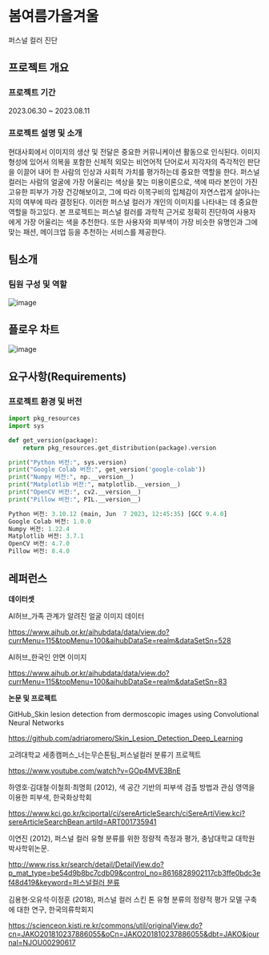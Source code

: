 # 봄여름가을겨울
퍼스널 컬러 진단

## 프로젝트 개요

### 프로젝트 기간

2023.06.30 ~ 2023.08.11
### 프로젝트 설명 및 소개

현대사회에서 이미지의 생산 및 전달은 중요한 커뮤니케이션 활동으로 인식된다. 이미지 형성에 있어서 의복을 포함한 신체적 외모는 비언어적 단어로서 지각자의 즉각적인 판단을 이끌어 내어 한 사람의 인상과 사회적 가치를 평가하는데 중요한 역할을 한다. 퍼스널 컬러는 사람의 얼굴에 가장 어울리는 색상을 찾는 미용이론으로, 색에 따라 본인이 가진 고유한 피부가 가장 건강해보이고, 그에 따라 이목구비의 입체감이 자연스럽게 살아나는 지의 여부에 따라 결정된다. 이러한 퍼스널 컬러가 개인의 이미지를 나타내는 데 중요한 역할을 하고있다. 본 프로젝트는 퍼스널 컬러를 과학적 근거로 정확히 진단하여 사용자에게 가장 어울리는 색을 추천한다. 또한 사용자와 피부색이 가장 비슷한 유명인과 그에 맞는 패션, 메이크업 등을 추천하는 서비스를 제공한다.
 

## 팀소개

### 팀원 구성 및 역할

![image](https://github.com/https-github-com-jiyezzang/four_seasons/assets/126736427/b6e35eb3-f8d3-4fda-a24c-ff44a86bac33)






## 플로우 차트

 ![image](https://github.com/https-github-com-jiyezzang/four_seasons/assets/126736427/0be31dc7-dfd6-421b-9f73-ff043a187046)


## 요구사항(Requirements)

### 프로젝트 환경 및 버전
```python
import pkg_resources
import sys

def get_version(package):
    return pkg_resources.get_distribution(package).version

print("Python 버전:", sys.version)
print("Google Colab 버전:", get_version('google-colab'))
print("Numpy 버전:", np.__version__)
print("Matplotlib 버전:", matplotlib.__version__)
print("OpenCV 버전:", cv2.__version__)
print("Pillow 버전:", PIL.__version__)
```
```python
Python 버전: 3.10.12 (main, Jun  7 2023, 12:45:35) [GCC 9.4.0]
Google Colab 버전: 1.0.0
Numpy 버전: 1.22.4
Matplotlib 버전: 3.7.1
OpenCV 버전: 4.7.0
Pillow 버전: 8.4.0
```




## 레퍼런스

**데이터셋**

AI허브_가족 관계가 알려진 얼굴 이미지 데이터

https://www.aihub.or.kr/aihubdata/data/view.do?currMenu=115&topMenu=100&aihubDataSe=realm&dataSetSn=528

AI허브_한국인 안면 이미지

https://www.aihub.or.kr/aihubdata/data/view.do?currMenu=115&topMenu=100&aihubDataSe=realm&dataSetSn=83

**논문 및 프로젝트**

GitHub_Skin lesion detection from dermoscopic images using Convolutional Neural Networks

https://github.com/adriaromero/Skin_Lesion_Detection_Deep_Learning

고려대학교 세종캠퍼스_너는무슨톤팀_퍼스널컬러 분류기 프로젝트

https://www.youtube.com/watch?v=GOp4MVE3BnE

하영호·김대철·이철희·최명희 (2012), 색 공간 기반의 피부색 검출 방법과 관심 영역을 이용한 피부색, 한국화상학회

https://www.kci.go.kr/kciportal/ci/sereArticleSearch/ciSereArtiView.kci?sereArticleSearchBean.artiId=ART001735941

이연진 (2012), 퍼스널 컬러 유형 분류를 위한 정량적 측정과 평가, 충남대학교 대학원 박사학위논문.

[http://www.riss.kr/search/detail/DetailView.do?p_mat_type=be54d9b8bc7cdb09&control_no=8616828902117cb3ffe0bdc3ef48d419&keyword=퍼스널컬러 분류](http://www.riss.kr/search/detail/DetailView.do?p_mat_type=be54d9b8bc7cdb09&control_no=8616828902117cb3ffe0bdc3ef48d419&keyword=%ED%8D%BC%EC%8A%A4%EB%84%90%EC%BB%AC%EB%9F%AC%20%EB%B6%84%EB%A5%98)

김용현·오유석·이정훈 (2018), 퍼스널 컬러 스킨 톤 유형 분류의 정량적 평가 모델 구축에 대한 연구, 한국의류학회지

https://scienceon.kisti.re.kr/commons/util/originalView.do?cn=JAKO201810237886055&oCn=JAKO201810237886055&dbt=JAKO&journal=NJOU00290617
